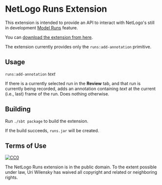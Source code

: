 # NetLogo Runs Extension

This extension is intended to provide an API to interact with NetLogo's still in development [Model Runs](https://github.com/NetLogo/NetLogo/wiki/Model-runs) feature.

You can [download the extension from here](https://github.com/NetLogo/Runs-Extension/releases).

The extension currently provides only the `runs:add-annotation` primitive.

## Usage

`runs:add-annotation` _text_

If there is a currently selected run in the **Review** tab, and that run is currently being recorded, adds an annotation containing _text_ at the current (i.e., last) frame of the run. Does nothing otherwise.

## Building

Run `./sbt package` to build the extension.

If the build succeeds, `runs.jar` will be created.

## Terms of Use

[![CC0](http://i.creativecommons.org/p/zero/1.0/88x31.png)](http://creativecommons.org/publicdomain/zero/1.0/)

The NetLogo Runs extension is in the public domain.  To the extent possible under law, Uri Wilensky has waived all copyright and related or neighboring rights.
